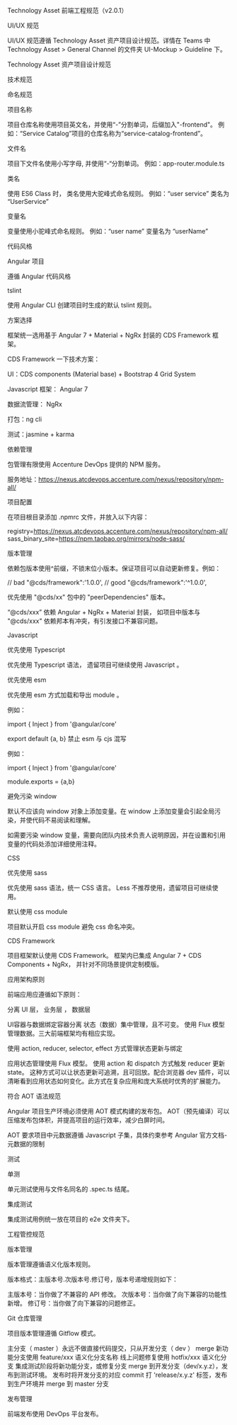  Technology Asset 前端工程规范（v2.0.1）


UI/UX 规范

UI/UX 规范遵循  Technology Asset 资产项目设计规范。详情在 Teams 中  Technology Asset > General  Channel 的文件夹 UI-Mockup > Guideline 下。



 Technology Asset 资产项目设计规范


技术规范


命名规范


项目名称

项目仓库名称使用项目英文名，并使用“-”分割单词，后缀加入"-frontend"。 例如：“Service Catalog”项目的仓库名称为“service-catalog-frontend”。


文件名

项目下文件名使用小写字母, 并使用“-“分割单词。 例如：app-router.module.ts


类名

使用 ES6 Class 时， 类名使用大驼峰式命名规则。 例如：“user service” 类名为 “UserService”


变量名

变量使用小驼峰式命名规则。 例如：“user name” 变量名为 “userName”


代码风格


Angular 项目

遵循 Angular 代码风格


tslint

使用 Angular CLI 创建项目时生成的默认 tslint 规则。


方案选择

框架统一选用基于  Angular 7 + Material + NgRx 封装的 CDS Framework 框架。

CDS Framework 一下技术方案：


UI：CDS components (Material base) + Bootstrap 4 Grid System

Javascript 框架： Angular 7

数据流管理： NgRx

打包：ng cli

测试：jasmine + karma




依赖管理

包管理有限使用 Accenture DevOps 提供的 NPM 服务。

服务地址：https://nexus.atcdevops.accenture.com/nexus/repository/npm-all/


项目配置

在项目根目录添加 .npmrc 文件，并放入以下内容：

registry=https://nexus.atcdevops.accenture.com/nexus/repository/npm-all/
sass_binary_site=https://npm.taobao.org/mirrors/node-sass/

版本管理

依赖包版本使用^前缀，不锁末位小版本。保证项目可以自动更新修复。例如：

// bad
"@cds/framework":'1.0.0',
// good
"@cds/framework":'^1.0.0',


优先使用 "@cds/xx" 包中的 "peerDependencies" 版本。

“@cds/xxx” 依赖 Angular + NgRx + Material 封装， 如项目中版本与 "@cds/xxx" 依赖邦本有冲突，有引发接口不兼容问题。


Javascript


优先使用 Typescript

优先使用 Typescript 语法， 遗留项目可继续使用 Javascript 。


优先使用 esm

优先使用 esm 方式加载和导出 module 。

例如：

import { Inject } from '@angular/core'

export default {a, b}
禁止 esm 与 cjs 混写

例如：


import { Inject } from '@angular/core'

module.exports = {a,b}

避免污染 window

默认不应该向 window 对象上添加变量。在 window 上添加变量会引起全局污染，并使代码不易阅读和理解。

如需要污染 window 变量，需要向团队内技术负责人说明原因，并在设置和引用变量的代码处添加详细使用注释。


CSS


优先使用 sass

优先使用 sass 语法，统一 CSS 语言。 Less 不推荐使用，遗留项目可继续使用。


默认使用 css module

项目默认开启 css module 避免 css 命名冲突。


CDS Framework

项目框架默认使用 CDS Framework。 框架内已集成 Angular 7 + CDS Components + NgRx， 并针对不同场景提供定制模版。


应用架构原则

前端应用应遵循如下原则：


分离 UI 层， 业务层 ， 数据层


UI容器与数据绑定容器分离
状态（数据）集中管理，且不可变。
使用 Flux 模型管理数据。三大前端框架均有相应实现。



使用 action, reducer, selector, effect 方式管理状态更新与绑定

应用状态管理使用 Flux 模型。 使用 action 和 dispatch 方式触发 reducer 更新 state。 这种方式可以让状态更新可追溯，且可回放。配合浏览器 dev 插件，可以清晰看到应用状态如何变化。此方式在复杂应用和庞大系统时优秀的扩展能力。


符合 AOT 语法规范

Angular 项目生产环境必须使用 AOT 模式构建的发布包。 AOT（预先编译）可以压缩发布包体积，并提高项目的运行效率，减少白屏时间。

AOT 要求项目中元数据遵循 Javascript 子集，具体约束参考 Angular 官方文档-元数据的限制


测试


单测

单元测试使用与文件名同名的 .spec.ts 结尾。


集成测试

集成测试用例统一放在项目的 e2e 文件夹下。


工程管控规范


版本管理

版本管理遵循语义化版本规则。

版本格式：主版本号.次版本号.修订号，版本号递增规则如下：


主版本号：当你做了不兼容的 API 修改。
次版本号：当你做了向下兼容的功能性新增。
修订号：当你做了向下兼容的问题修正。



Git 仓库管理

项目版本管理遵循 Gitflow 模式。


主分支（ master ）永远不做直接代码提交，只从开发分支（ dev ） merge
新功能分支使用 feature/xxx 语义化分支名称
线上问题修复使用 hotfix/xxx 语义化分支
集成测试阶段将新功能分支，或修复分支 merge 到开发分支（dev/x.y.z），发布到测试环境。
发布时将开发分支的对应 commit 打 'release/x.y.z' 标签，发布到生产环境并 merge 到  master 分支



发布管理

前端发布使用 DevOps 平台发布。
